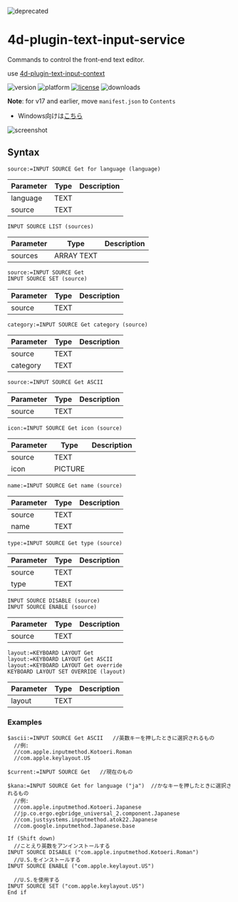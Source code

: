 ![deprecated](https://img.shields.io/badge/-deprecated-inactive)

# 4d-plugin-text-input-service
Commands to control the front-end text editor.

use [4d-plugin-text-input-context](https://github.com/miyako/4d-plugin-text-input-context)

![version](https://img.shields.io/badge/version-16%2B-8331AE)
![platform](https://img.shields.io/static/v1?label=platform&message=mac-intel%20|%20mac-arm%20&color=blue)
[![license](https://img.shields.io/github/license/miyako/4d-plugin-jwt)](LICENSE)
![downloads](https://img.shields.io/github/downloads/miyako/4d-plugin-jwt/total)

**Note**: for v17 and earlier, move `manifest.json` to `Contents`

* Windows向けは[こちら](https://github.com/miyako/4d-plugin-input-method-manager/)

![screenshot](https://github.com/miyako/4d-plugin-text-input-service/blob/master/images/1.png)

## Syntax

```4d
source:=INPUT SOURCE Get for language (language)
```

Parameter|Type|Description
------------|------------|----
language|TEXT|
source|TEXT|

```4d
INPUT SOURCE LIST (sources)
```

Parameter|Type|Description
------------|------------|----
sources|ARRAY TEXT|

```4d
source:=INPUT SOURCE Get
INPUT SOURCE SET (source)
```

Parameter|Type|Description
------------|------------|----
source|TEXT|

```4d
category:=INPUT SOURCE Get category (source)
```

Parameter|Type|Description
------------|------------|----
source|TEXT|
category|TEXT|

```4d
source:=INPUT SOURCE Get ASCII
```

Parameter|Type|Description
------------|------------|----
source|TEXT|

```4d
icon:=INPUT SOURCE Get icon (source)
```

Parameter|Type|Description
------------|------------|----
source|TEXT|
icon|PICTURE|

```4d
name:=INPUT SOURCE Get name (source)
```

Parameter|Type|Description
------------|------------|----
source|TEXT|
name|TEXT|

```4d
type:=INPUT SOURCE Get type (source)
```

Parameter|Type|Description
------------|------------|----
source|TEXT|
type|TEXT|

```4d
INPUT SOURCE DISABLE (source)
INPUT SOURCE ENABLE (source)
```

Parameter|Type|Description
------------|------------|----
source|TEXT|

```4d
layout:=KEYBOARD LAYOUT Get
layout:=KEYBOARD LAYOUT Get ASCII
layout:=KEYBOARD LAYOUT Get override
KEYBOARD LAYOUT SET OVERRIDE (layout)
```

Parameter|Type|Description
------------|------------|----
layout|TEXT|

### Examples

```4d
$ascii:=INPUT SOURCE Get ASCII   //英数キーを押したときに選択されるもの
  //例: 
  //com.apple.inputmethod.Kotoeri.Roman
  //com.apple.keylayout.US

$current:=INPUT SOURCE Get   //現在のもの

$kana:=INPUT SOURCE Get for language ("ja")  //かなキーを押したときに選択されるもの
  //例:
  //com.apple.inputmethod.Kotoeri.Japanese
  //jp.co.ergo.egbridge_universal_2.component.Japanese
  //com.justsystems.inputmethod.atok22.Japanese
  //com.google.inputmethod.Japanese.base

If (Shift down)
  //ことえり英数をアンインストールする
INPUT SOURCE DISABLE ("com.apple.inputmethod.Kotoeri.Roman")
  //U.S.をインストールする
INPUT SOURCE ENABLE ("com.apple.keylayout.US")

  //U.S.を使用する
INPUT SOURCE SET ("com.apple.keylayout.US")
End if 
```
